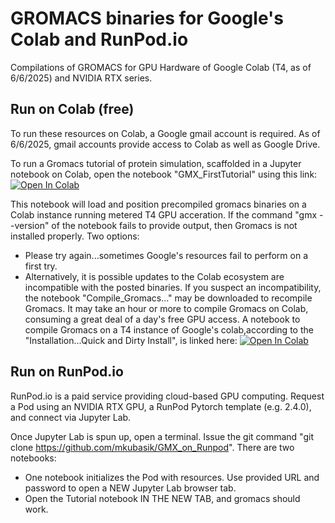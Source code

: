 

# GROMACS binaries for Google's Colab and RunPod.io
Compilations of GROMACS for GPU Hardware of Google Colab (T4, as of 6/6/2025) and NVIDIA RTX series.

## Run on Colab (free)

To run these resources on Colab, a Google gmail account is required.  As of 6/6/2025, gmail accounts provide access to Colab as well as Google Drive.

To run a Gromacs tutorial of protein simulation, scaffolded in a Jupyter notebook on Colab, open the notebook "GMX_FirstTutorial" using this link:
<a href="https://colab.research.google.com/github/mkubasik/gmx_on_colab/blob/main/GMX_FirstTutorial.ipynb" target="_parent"><img src="https://colab.research.google.com/assets/colab-badge.svg" alt="Open In Colab"/></a>

This notebook will load and position precompiled gromacs binaries on a Colab instance running metered T4 GPU acceration.  If the command "gmx --version" of the notebook fails to provide output, then Gromacs is not installed properly.  Two options:

* Please try again...sometimes Google's resources fail to perform on a first try.
* Alternatively, it is possible updates to the Colab ecosystem are incompatible with the posted binaries.  If you suspect an incompatibility, the notebook "Compile_Gromacs..." may be downloaded to recompile Gromacs.  It may take an hour or more to compile Gromacs on Colab, consuming a great deal of a day's free GPU access.
  A notebook to compile Gromacs on a T4 instance of Google's colab,according to the "Installation...Quick and Dirty Install", is linked here: 
  <a href="https://colab.research.google.com/github/mkubasik/gmx_on_colab/blob/main/Compile_Gromacs2025_2_Colab_GPU.ipynb" target="_parent"><img src="https://colab.research.google.com/assets/colab-badge.svg" alt="Open In Colab"/></a>

## Run on RunPod.io

RunPod.io is a paid service providing cloud-based GPU computing.  Request a Pod using an NVIDIA RTX GPU, a RunPod Pytorch template (e.g. 2.4.0), and connect via Jupyter Lab.

Once Jupyter Lab is spun up, open a terminal.  Issue the git command "git clone https://github.com/mkubasik/GMX_on_Runpod".  There are two notebooks:
* One notebook initializes the Pod with resources.  Use provided URL and password to open a NEW Jupyter Lab browser tab.
* Open the Tutorial notebook IN THE NEW TAB, and gromacs should work.



